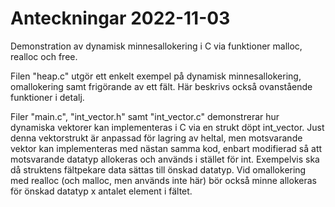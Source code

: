 # Anteckningar 2022-11-03
Demonstration av dynamisk minnesallokering i C via funktioner malloc, realloc och free.

Filen "heap.c" utgör ett enkelt exempel på dynamisk minnesallokering, omallokering samt frigörande av ett fält.
Här beskrivs också ovanstående funktioner i detalj.

Filer "main.c", "int_vector.h" samt "int_vector.c" demonstrerar hur dynamiska vektorer kan implementeras i C via en strukt
döpt int_vector. Just denna vektorstrukt är anpassad för lagring av heltal, men motsvarande vektor kan implementeras
med nästan samma kod, enbart modifierad så att motsvarande datatyp allokeras och används i stället för int. Exempelvis
ska då struktens fältpekare data sättas till önskad datatyp. Vid omallokering med realloc (och malloc, men används inte här)
bör också minne allokeras för önskad datatyp x antalet element i fältet.